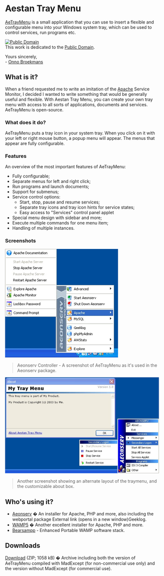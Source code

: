 # Aestan Tray Menu

[AeTrayMenu](https://obroekma.home.xs4all.nl/aetraymenu/) is a small application that you can use to insert a flexible and configurable menu into your Windows system tray, which can be used to control services, run programs etc.

[![Public Domain](https://creativecommons.org/images/public/norights.gif)](http://creativecommons.org/licenses/publicdomain/)<br />
This work is dedicated to the [Public Domain](http://creativecommons.org/licenses/publicdomain/).

Yours sincerely,<br />
\- [Onno Broekmans](http://www.onnodb.com/)

## What is it?

When a friend requested me to write an imitation of the [Apache](http://www.apache.org/) Service Monitor, I decided I wanted to write something that would be generally useful and flexible. With Aestan Tray Menu, you can create your own tray menu with access to all sorts of applications, documents and services. AeTrayMenu is open-source.

### What does it do?

AeTrayMenu puts a tray icon in your system tray. When you click on it with your left or right mouse button, a popup menu will appear. The menus that appear are fully configurable.

### Features

An overview of the most important features of AeTrayMenu:

* Fully configurable;
* Separate menus for left and right click;
* Run programs and launch documents;
* Support for submenus;
* Service control options:
  * Start, stop, pause and resume services;
  * Separate tray icons and tray icon hints for service states;
  * Easy access to "Services" control panel applet
* Special menu design with sidebar and more;
* Execute multiple commands for one menu item;
* Handling of multiple instances.

### Screenshots

![](distr/screenshot1.jpg)
> Aeonserv Controller - A screenshot of AeTrayMenu as it's used in the Aeonserv package.

![](distr/screenshot2.jpg)
> Another screenshot showing an alternate layout of the traymenu, and the customizable about box.

## Who's using it?

* [Aeonserv](http://aeonserv.sourceforge.net/) � An installer for Apache, PHP and more, also including the webportal package External link (opens in a new window)Geeklog.
* [WAMP5](http://www.wampserver.com/) � Another excellent installer for Apache, PHP and more.
* [Bearsampp](http://bearsampp.com) - Enhanced Portable WAMP software stack.

## Downloads

[Download](https://github.com/crazy-max/aetraymenu/releases/download/1.6.2/aetraymenu.zip) (ZIP; 1058 kB) � Archive including both the version of AeTrayMenu compiled with MadExcept (for non-commercial use only) and the version without MadExcept (for commercial use).
